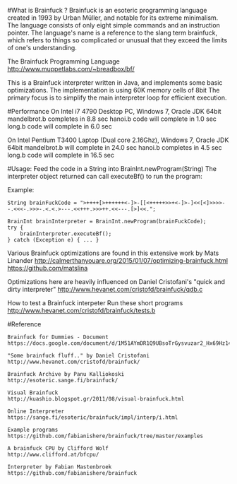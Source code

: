 #What is Brainfuck ?
Brainfuck is an esoteric programming language created in 1993 by Urban Müller, and notable for its extreme minimalism.
The language consists of only eight simple commands and an instruction pointer. 
The language's name is a reference to the slang term brainfuck, which refers to things so complicated or unusual
that they exceed the limits of one's understanding.

The Brainfuck Programming Language
http://www.muppetlabs.com/~breadbox/bf/

This is a Brainfuck interpreter written in Java, and implements some basic optimizations. 
The implementation is using 60K memory cells of 8bit
The primary focus is to simplify the main interpreter loop for efficient execution.

#Performance
On Intel i7 4790 Desktop PC, Windows 7, Oracle JDK 64bit
mandelbrot.b completes in 8.8 sec
hanoi.b code will complete in 1.0 sec
long.b code will complete in 6.0 sec

On Intel Pentium T3400 Laptop (Dual core 2.16Ghz), Windows 7, Oracle JDK 64bit
mandelbrot.b will complete in 24.0 sec
hanoi.b completes in 4.5 sec
long.b code will complete in 16.5 sec

#Usage:
Feed the code in a String into BrainInt.newProgram(String)
The interpreter object returned can call executeBf() to run the program:

Example:

	String brainFuckCode = ">++++[>++++++<-]>-[[<+++++>>+<-]>-]<<[<]>>>>--.<<<-.>>>-.<.<.>---.<<+++.>>>++.<<---.[>]<<.";

	BrainInt brainInterpreter = BrainInt.newProgram(brainFuckCode);
	try {
		brainInterpreter.executeBf();
	} catch (Exception e) { ... }
 

Various Brainfuck optimizations are found in this extensive work by Mats Linander
http://calmerthanyouare.org/2015/01/07/optimizing-brainfuck.html
https://github.com/matslina

Optimizations here are heavily influenced on Daniel Cristofani's "quick and dirty interpreter"
http://www.hevanet.com/cristofd/brainfuck/qdb.c

How to test a Brainfuck interpeter
Run these short programs  http://www.hevanet.com/cristofd/brainfuck/tests.b


#Reference

	Brainfuck for Dummies - Document
	https://docs.google.com/document/d/1M51AYmDR1Q9UBsoTrGysvuzar2_Hx69Hz14tsQXWV6M/edit

	"Some brainfuck fluff.." by Daniel Cristofani
	http://www.hevanet.com/cristofd/brainfuck/

	Brainfuck Archive by Panu Kalliokoski 
	http://esoteric.sange.fi/brainfuck/

	Visual Brainfuck
	http://kuashio.blogspot.gr/2011/08/visual-brainfuck.html

	Online Interpreter
	https://sange.fi/esoteric/brainfuck/impl/interp/i.html

	Example programs
	https://github.com/fabianishere/brainfuck/tree/master/examples

	A brainfuck CPU by Clifford Wolf
	http://www.clifford.at/bfcpu/

	Interpreter by Fabian Mastenbroek
	https://github.com/fabianishere/brainfuck


